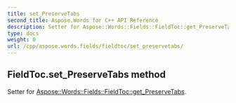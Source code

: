 ```yaml
---
title: set_PreserveTabs
second_title: Aspose.Words for C++ API Reference
description: Setter for Aspose::Words::Fields::FieldToc::get_PreserveTabs. 
type: docs
weight: 0
url: /cpp/aspose.words.fields/fieldtoc/set_preservetabs/
---
```

## FieldToc.set_PreserveTabs method


Setter for [Aspose::Words::Fields::FieldToc::get_PreserveTabs](./get_preservetabs/).

